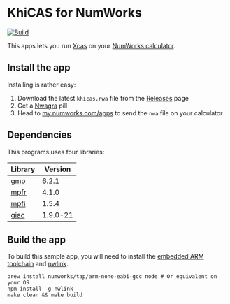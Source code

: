 # KhiCAS for NumWorks

[![Build](https://github.com/nwagyu/khicas/actions/workflows/build.yml/badge.svg)](https://github.com/nwagyu/khicas/actions/workflows/build.yml)

This apps lets you run [Xcas](https://www-fourier.ujf-grenoble.fr/~parisse/giac.html) on your [NumWorks calculator](https://www.numworks.com).

## Install the app

Installing is rather easy:
1. Download the latest `khicas.nwa` file from the [Releases](https://github.com/nwagyu/khicas/releases) page
2. Get a [Nwagra](https://www.nwagyu.com/pages/extended-memory/) pill
3. Head to [my.numworks.com/apps](https://my.numworks.com/apps) to send the `nwa` file on your calculator

## Dependencies

This programs uses four libraries:

|Library|Version|
|-|-|
|[gmp](https://gmplib.org/)|6.2.1|
|[mpfr](https://www.mpfr.org/)|4.1.0|
|[mpfi](http://perso.ens-lyon.fr/nathalie.revol/software.html)|1.5.4|
|[giac](https://www-fourier.ujf-grenoble.fr/~parisse/giac.html)|1.9.0-21|

## Build the app

To build this sample app, you will need to install the [embedded ARM toolchain](https://developer.arm.com/Tools%20and%20Software/GNU%20Toolchain) and [nwlink](https://www.npmjs.com/package/nwlink).

```shell
brew install numworks/tap/arm-none-eabi-gcc node # Or equivalent on your OS
npm install -g nwlink
make clean && make build
```
